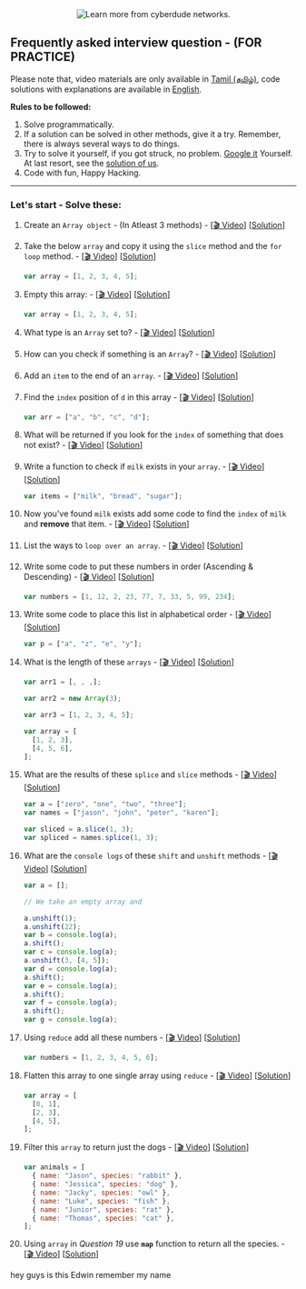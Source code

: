 <div align="center">
   <img src="../assets/img/header.svg" alt="Learn more from cyberdude networks."/>
</div>

## Frequently asked interview question - (FOR PRACTICE)

Please note that, video materials are only available in [Tamil (தமிழ்)](https://www.youtube.com/c/CyberDudeNetworks/), code solutions with explanations are available in <a href="./solutions.md" target="_blank">English</a>.

**Rules to be followed:**

1. Solve programmatically.
2. If a solution can be solved in other methods, give it a try.
   Remember, there is always several ways to do things.
3. Try to solve it yourself, if you got struck, no problem. [Google it](https://google.com) Yourself. At last resort, see the <a href="./solutions.md" target="_blank">solution of us</a>.
4. Code with fun, Happy Hacking.

<hr>

### Let's start - Solve these:

1. Create an `Array object` - (In Atleast 3 methods) - [[🎬 Video](https://youtu.be/wVE9NqLXHzg?t=110)] [[Solution](./solutions.md#question-1)]

2. Take the below `array` and copy it using the `slice` method and the `for loop` method. - [[🎬 Video](https://youtu.be/wVE9NqLXHzg?t=415)] [[Solution](./solutions.md#question-2)]

   ```js
   var array = [1, 2, 3, 4, 5];
   ```

3. Empty this array: - [[🎬 Video](https://youtu.be/wVE9NqLXHzg?t=709)] [[Solution](./solutions.md#question-3)]

   ```js
   var array = [1, 2, 3, 4, 5];
   ```

4. What type is an `Array` set to? - [[🎬 Video](https://youtu.be/wVE9NqLXHzg?t=1030)] [[Solution](./solutions.md#question-4)]

5. How can you check if something is an `Array`? - [[🎬 Video](https://youtu.be/wVE9NqLXHzg?t=1084)] [[Solution](./solutions.md#question-5)]

6. Add an `item` to the end of an `array`. - [[🎬 Video](https://youtu.be/wVE9NqLXHzg?t=1517)] [[Solution](./solutions.md#question-6)]

7. Find the `index` position of `d` in this array - [[🎬 Video](https://youtu.be/wVE9NqLXHzg?t=1612)] [[Solution](./solutions.md#question-7)]

   ```js
   var arr = ["a", "b", "c", "d"];
   ```

8. What will be returned if you look for the `index` of something that does not exist? - [[🎬 Video](https://youtu.be/wVE9NqLXHzg?t=1665)] [[Solution](./solutions.md#question-8)]

9. Write a function to check if `milk` exists in your `array`. - [[🎬 Video](https://youtu.be/wVE9NqLXHzg?t=1711)] [[Solution](./solutions.md#question-9)]

   ```js
   var items = ["milk", "bread", "sugar"];
   ```

10. Now you've found `milk` exists add some code to find the `index` of `milk` and **remove** that item. - [[🎬 Video](https://youtu.be/wVE9NqLXHzg?t=1899)] [[Solution](./solutions.md#question-10)]

11. List the ways to `loop over an array`. - [[🎬 Video](https://youtu.be/wVE9NqLXHzg?t=2012)] [[Solution](./solutions.md#question-11)]

12. Write some code to put these numbers in order (Ascending & Descending) - [[🎬 Video](https://youtu.be/wVE9NqLXHzg?t=2050)] [[Solution](./solutions.md#question-12)]

    ```js
    var numbers = [1, 12, 2, 23, 77, 7, 33, 5, 99, 234];
    ```

13. Write some code to place this list in alphabetical order - [[🎬 Video](https://youtu.be/wVE9NqLXHzg?t=2136)] [[Solution](./solutions.md#question-13)]

    ```js
    var p = ["a", "z", "e", "y"];
    ```

14. What is the length of these `arrays` - [[🎬 Video](https://youtu.be/wVE9NqLXHzg?t=2186)] [[Solution](./solutions.md#question-14)]

    ```js
    var arr1 = [, , ,];

    var arr2 = new Array(3);

    var arr3 = [1, 2, 3, 4, 5];

    var array = [
      [1, 2, 3],
      [4, 5, 6],
    ];
    ```

15. What are the results of these `splice` and `slice` methods - [[🎬 Video](https://youtu.be/wVE9NqLXHzg?t=2340)] [[Solution](./solutions.md#question-15)]

    ```js
    var a = ["zero", "one", "two", "three"];
    var names = ["jason", "john", "peter", "karen"];

    var sliced = a.slice(1, 3);
    var spliced = names.splice(1, 3);
    ```

16. What are the `console logs` of these `shift` and `unshift` methods - [[🎬 Video](https://youtu.be/wVE9NqLXHzg?t=2459)] [[Solution](./solutions.md#question-16)]

    ```js
    var a = [];

    // We take an empty array and

    a.unshift(1);
    a.unshift(22);
    var b = console.log(a);
    a.shift();
    var c = console.log(a);
    a.unshift(3, [4, 5]);
    var d = console.log(a);
    a.shift();
    var e = console.log(a);
    a.shift();
    var f = console.log(a);
    a.shift();
    var g = console.log(a);
    ```

17. Using `reduce` add all these numbers - [[🎬 Video](https://youtu.be/wVE9NqLXHzg?t=2740)] [[Solution](./solutions.md#question-17)]

    ```js
    var numbers = [1, 2, 3, 4, 5, 6];
    ```

18. Flatten this array to one single array using `reduce` - [[🎬 Video](https://youtu.be/wVE9NqLXHzg?t=2808)] [[Solution](./solutions.md#question-18)]

    ```js
    var array = [
      [0, 1],
      [2, 3],
      [4, 5],
    ];
    ```

19. Filter this `array` to return just the dogs - [[🎬 Video](https://youtu.be/wVE9NqLXHzg?t=2937)] [[Solution](./solutions.md#question-19)]

    ```js
    var animals = [
      { name: "Jason", species: "rabbit" },
      { name: "Jessica", species: "dog" },
      { name: "Jacky", species: "owl" },
      { name: "Luke", species: "fish" },
      { name: "Junior", species: "rat" },
      { name: "Thomas", species: "cat" },
    ];
    ```

20. Using `array` in _Question 19_ use **`map`** function to return all the species. - [[🎬 Video](https://youtu.be/wVE9NqLXHzg?t=3020)] [[Solution](./solutions.md#question-20)]




 hey guys is this Edwin remember my name